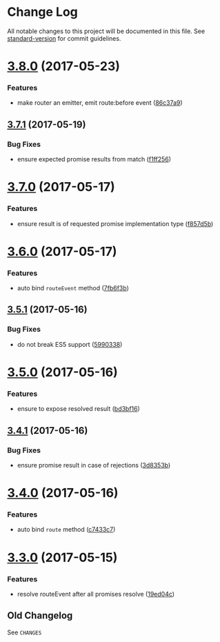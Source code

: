 # Change Log

All notable changes to this project will be documented in this file. See [standard-version](https://github.com/conventional-changelog/standard-version) for commit guidelines.

<a name="3.8.0"></a>
# [3.8.0](https://github.com/medikoo/controller-router/compare/v3.7.1...v3.8.0) (2017-05-23)


### Features

* make router an emitter, emit route:before event ([86c37a9](https://github.com/medikoo/controller-router/commit/86c37a9))



<a name="3.7.1"></a>
## [3.7.1](https://github.com/medikoo/controller-router/compare/v3.7.0...v3.7.1) (2017-05-19)


### Bug Fixes

* ensure expected promise results from match ([f1ff256](https://github.com/medikoo/controller-router/commit/f1ff256))



<a name="3.7.0"></a>
# [3.7.0](https://github.com/medikoo/controller-router/compare/v3.6.0...v3.7.0) (2017-05-17)


### Features

* ensure result is of requested promise implementation type ([f857d5b](https://github.com/medikoo/controller-router/commit/f857d5b))



<a name="3.6.0"></a>
# [3.6.0](https://github.com/medikoo/controller-router/compare/v3.5.1...v3.6.0) (2017-05-17)


### Features

* auto bind `routeEvent` method ([7fb6f3b](https://github.com/medikoo/controller-router/commit/7fb6f3b))



<a name="3.5.1"></a>
## [3.5.1](https://github.com/medikoo/controller-router/compare/v3.5.0...v3.5.1) (2017-05-16)


### Bug Fixes

* do not break ES5 support ([5990338](https://github.com/medikoo/controller-router/commit/5990338))



<a name="3.5.0"></a>
# [3.5.0](https://github.com/medikoo/controller-router/compare/v3.4.1...v3.5.0) (2017-05-16)


### Features

* ensure to expose resolved result ([bd3bf16](https://github.com/medikoo/controller-router/commit/bd3bf16))



<a name="3.4.1"></a>
## [3.4.1](https://github.com/medikoo/controller-router/compare/v3.4.0...v3.4.1) (2017-05-16)


### Bug Fixes

* ensure promise result in case of rejections ([3d8353b](https://github.com/medikoo/controller-router/commit/3d8353b))



<a name="3.4.0"></a>
# [3.4.0](https://github.com/medikoo/controller-router/compare/v3.3.0...v3.4.0) (2017-05-16)


### Features

* auto bind `route` method ([c7433c7](https://github.com/medikoo/controller-router/commit/c7433c7))



<a name="3.3.0"></a>
# [3.3.0](https://github.com/medikoo/controller-router/compare/v3.2.0...v3.3.0) (2017-05-15)


### Features

* resolve routeEvent after all promises resolve ([19ed04c](https://github.com/medikoo/controller-router/commit/19ed04c))

## Old Changelog

See `CHANGES`